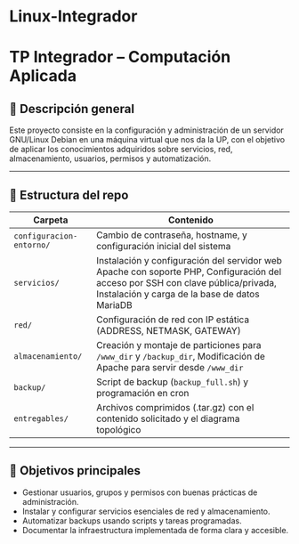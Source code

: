 # Linux-Integrador

# TP Integrador – Computación Aplicada

## 🧾 Descripción general

Este proyecto consiste en la configuración y administración de un servidor GNU/Linux Debian en una máquina virtual que nos da la UP, con el objetivo de aplicar los conocimientos adquiridos sobre servicios, red, almacenamiento, usuarios, permisos y automatización.

---

## 📁 Estructura del repo

| Carpeta | Contenido |
|--------|-----------|
| `configuracion-entorno/` | Cambio de contraseña, hostname, y configuración inicial del sistema |
| `servicios/` | Instalación y configuración del servidor web Apache con soporte PHP, Configuración del acceso por SSH con clave pública/privada, Instalación y carga de la base de datos MariaDB |
| `red/` | Configuración de red con IP estática (ADDRESS, NETMASK, GATEWAY) |
| `almacenamiento/` | Creación y montaje de particiones para `/www_dir` y `/backup_dir`, Modificación de Apache para servir desde `/www_dir` |
| `backup/` | Script de backup (`backup_full.sh`) y programación en cron |
| `entregables/` | Archivos comprimidos (.tar.gz) con el contenido solicitado y el diagrama topológico |

---

## 🚀 Objetivos principales

- Gestionar usuarios, grupos y permisos con buenas prácticas de administración.
- Instalar y configurar servicios esenciales de red y almacenamiento.
- Automatizar backups usando scripts y tareas programadas.
- Documentar la infraestructura implementada de forma clara y accesible.

